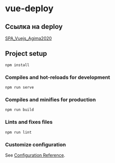# vue-deploy

## Ссылка на deploy
[SPA_Vuejs_Agima2020](https://shishovka.github.io/vue-deploy/)


## Project setup
```
npm install
```

### Compiles and hot-reloads for development
```
npm run serve
```

### Compiles and minifies for production
```
npm run build
```

### Lints and fixes files
```
npm run lint
```

### Customize configuration
See [Configuration Reference](https://cli.vuejs.org/config/).
